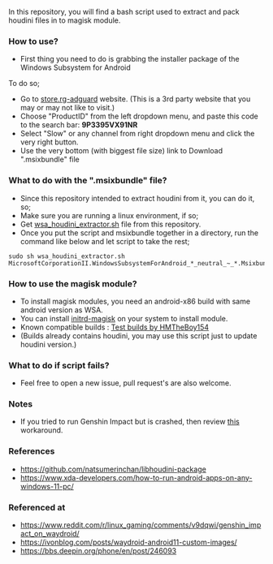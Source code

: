 In this repository, you will find a bash script used to extract and pack houdini files in to magisk module.

### How to use?
- First thing you need to do is grabbing the installer package of the Windows Subsystem for Android

To do so;
- Go to [store.rg-adguard](https://store.rg-adguard.net/) website. (This is a 3rd party website that you may or may not like to visit.)
- Choose "ProductID" from the left dropdown menu, and paste this code to the search bar: **9P3395VX91NR**
- Select "Slow" or any channel from right dropdown menu and click the very right button.
- Use the very bottom (with biggest file size) link to Download ".msixbundle" file

### What to do with the ".msixbundle" file?
- Since this repository intended to extract houdini from it, you can do it, so;
- Make sure you are running a linux environment, if so;
- Get [wsa_houdini_extractor.sh](https://raw.githubusercontent.com/ilhan-athn7/WSA_houdini_A12.1/master/wsa_houdini_extractor.sh) file from this repository.
- Once you put the script and msixbundle together in a directory, run the command like below and let script to take the rest;
```
sudo sh wsa_houdini_extractor.sh MicrosoftCorporationII.WindowsSubsystemForAndroid_*_neutral_~_*.Msixbundle  
```

### How to use the magisk module?
- To install magisk modules, you need an android-x86 build with same android version as WSA.
- You can install [initrd-magisk](https://github.com/HuskyDG/initrd-magisk) on your system to install module.
- Known compatible builds : [Test builds by HMTheBoy154](https://mega.nz/folder/nkYUXTgB#wvQYX938G3RYCzCGexitDg)
- (Builds already contains houdini, you may use this script just to update houdini version.)

### What to do if script fails?
- Feel free to open a new issue, pull request's are also welcome.

### Notes
- If you tried to run Genshin Impact but is crashed, then review [this](https://github.com/ilhan-athn7/WSA_houdini_A12.1/tree/master/GI_affinity_workaround) workaround.

### References
- https://github.com/natsumerinchan/libhoudini-package
- https://www.xda-developers.com/how-to-run-android-apps-on-any-windows-11-pc/

### Referenced at
- https://www.reddit.com/r/linux_gaming/comments/v9dqwi/genshin_impact_on_waydroid/
- https://ivonblog.com/posts/waydroid-android11-custom-images/
- https://bbs.deepin.org/phone/en/post/246093
